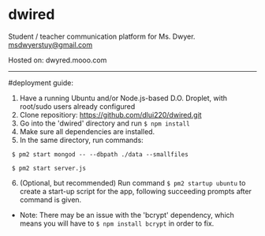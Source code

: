 # dwired
Student / teacher communication platform for Ms. Dwyer.
msdwyerstuy@gmail.com

Hosted on: 
dwyred.mooo.com

-------

#deployment guide:
1. Have a running Ubuntu and/or Node.js-based D.O. Droplet, with root/sudo users already configured
2. Clone repositiory: https://github.com/dlui220/dwired.git
3. Go into the 'dwired' directory and run ```$ npm install```
4. Make sure all dependencies are installed.
5. In the same directory, run commands:

``` $ pm2 start mongod -- --dbpath ./data --smallfiles``` 

``` $ pm2 start server.js```

6. (Optional, but recommended) Run command ```$ pm2 startup ubuntu``` to create a start-up script for the app, following succeeding prompts after command is given.
* Note: There may be an issue with the 'bcrypt' dependency, which means you will have to ```$ npm install bcrypt``` in order to fix.


